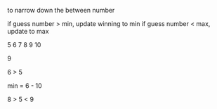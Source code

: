 to narrow down the between number

if guess number > min, update winning to min
if guess number < max, update to max



5 6 7 8 9 10 

9

6 > 5 

min = 6 - 10

8 > 5 <  9 
